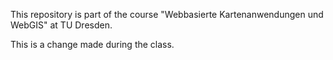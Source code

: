 This repository is part of the course "Webbasierte Kartenanwendungen und WebGIS" at TU Dresden. 

This is a change made during the class.
